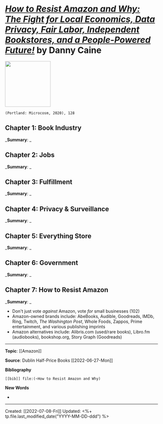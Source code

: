 
# [*How to Resist Amazon and Why: The Fight for Local Economics, Data Privacy, Fair Labor, Independent Bookstores, and a People-Powered Future!*](https://microcosmpublishing.com/catalog/books/12043) by Danny Caine

<img src="https://microcosmpublishing.com/previews/amazon2e_lg.jpg" width=150>

`(Portland: Microcosm, 2020), 128`


## Chapter 1: Book Industry
_**Summary**: _



## Chapter 2: Jobs
_**Summary**: _



## Chapter 3: Fulfillment
_**Summary**: _



## Chapter 4: Privacy & Surveillance
_**Summary**: _



## Chapter 5: Everything Store
_**Summary**: _



## Chapter 6: Government
_**Summary**: _



## Chapter 7: How to Resist Amazon
_**Summary**: _

- Don't just vote *against* Amazon, vote *for* small businesses (102)
- Amazon-owned brands include: AbeBooks, Audible, Goodreads, IMDb, Ring, Twitch, *The Washington Post*, Whole Foods, Zappos, Prime entertainment, and various publishing imprints
- Amazon alternatives include: Alibris.com (used/rare books), Libro.fm (audiobooks), bookshop.org, Story Graph (Goodreads)


--- 
**Topic**: [[Amazon]]

**Source**: Dublin Half-Price Books [[2022-06-27-Mon]]

**Bibliography**

```query
[[bib]] file:(~How to Resist Amazon and Why)
```
 

**New Words**

- 

---
Created: [[2022-07-08-Fri]]
Updated: <%+ tp.file.last_modified_date("YYYY-MM-DD-ddd") %>
